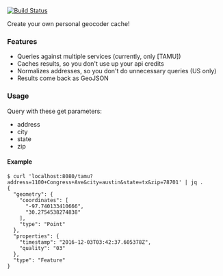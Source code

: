 [![Build Status](https://travis-ci.org/crccheck/geocache.svg?branch=master)](https://travis-ci.org/crccheck/geocache)

Create your own personal geocoder cache!

### Features

- Queries against multiple services (currently, only [TAMU])
- Caches results, so you don't use up your api credits
- Normalizes addresses, so you don't do unnecessary queries (US only)
- Results come back as GeoJSON


### Usage

Query with these get parameters:

* address
* city
* state
* zip


#### Example

```
$ curl 'localhost:8080/tamu?address=1100+Congress+Ave&city=austin&state=tx&zip=78701' | jq .
{
  "geometry": {
    "coordinates": [
      "-97.740133410666",
      "30.2754538274838"
    ],
    "type": "Point"
  },
  "properties": {
    "timestamp": "2016-12-03T03:42:37.605378Z",
    "quality": "03"
  },
  "type": "Feature"
}
```
